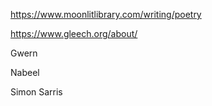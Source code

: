 https://www.moonlitlibrary.com/writing/poetry

https://www.gleech.org/about/

Gwern

Nabeel

Simon Sarris

